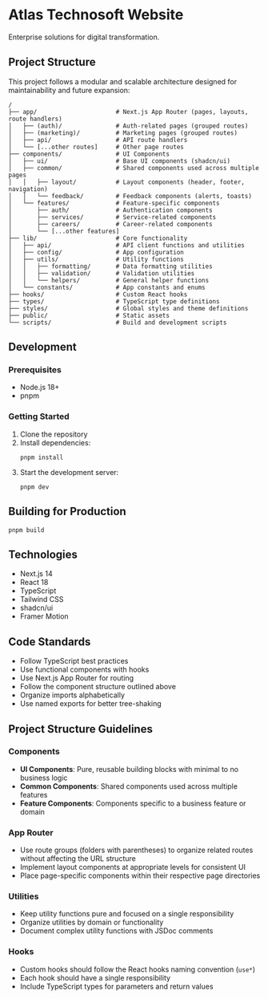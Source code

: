 # Atlas Technosoft Website

Enterprise solutions for digital transformation.

## Project Structure

This project follows a modular and scalable architecture designed for maintainability and future expansion:

```
/
├── app/                      # Next.js App Router (pages, layouts, route handlers)
│   ├── (auth)/               # Auth-related pages (grouped routes)
│   ├── (marketing)/          # Marketing pages (grouped routes) 
│   ├── api/                  # API route handlers
│   └── [...other routes]     # Other page routes
├── components/               # UI Components
│   ├── ui/                   # Base UI components (shadcn/ui)
│   ├── common/               # Shared components used across multiple pages
│   │   ├── layout/           # Layout components (header, footer, navigation)
│   │   └── feedback/         # Feedback components (alerts, toasts)
│   └── features/             # Feature-specific components
│       ├── auth/             # Authentication components
│       ├── services/         # Service-related components
│       ├── careers/          # Career-related components
│       └── [...other features]
├── lib/                      # Core functionality
│   ├── api/                  # API client functions and utilities
│   ├── config/               # App configuration
│   ├── utils/                # Utility functions
│   │   ├── formatting/       # Data formatting utilities
│   │   ├── validation/       # Validation utilities
│   │   └── helpers/          # General helper functions
│   └── constants/            # App constants and enums
├── hooks/                    # Custom React hooks
├── types/                    # TypeScript type definitions
├── styles/                   # Global styles and theme definitions
├── public/                   # Static assets
└── scripts/                  # Build and development scripts
```

## Development

### Prerequisites

- Node.js 18+
- pnpm

### Getting Started

1. Clone the repository
2. Install dependencies:
   ```
   pnpm install
   ```
3. Start the development server:
   ```
   pnpm dev
   ```

## Building for Production

```
pnpm build
```

## Technologies

- Next.js 14
- React 18
- TypeScript
- Tailwind CSS
- shadcn/ui
- Framer Motion

## Code Standards

- Follow TypeScript best practices
- Use functional components with hooks
- Use Next.js App Router for routing
- Follow the component structure outlined above
- Organize imports alphabetically
- Use named exports for better tree-shaking

## Project Structure Guidelines

### Components

- **UI Components**: Pure, reusable building blocks with minimal to no business logic
- **Common Components**: Shared components used across multiple features
- **Feature Components**: Components specific to a business feature or domain

### App Router

- Use route groups (folders with parentheses) to organize related routes without affecting the URL structure
- Implement layout components at appropriate levels for consistent UI
- Place page-specific components within their respective page directories

### Utilities

- Keep utility functions pure and focused on a single responsibility
- Organize utilities by domain or functionality
- Document complex utility functions with JSDoc comments

### Hooks

- Custom hooks should follow the React hooks naming convention (`use*`)
- Each hook should have a single responsibility
- Include TypeScript types for parameters and return values 